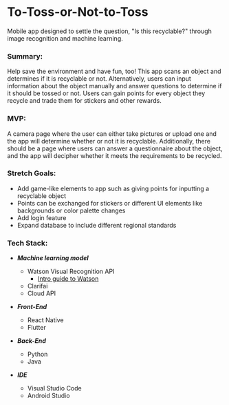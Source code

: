 # To-Toss-or-Not-to-Toss
Mobile app designed to settle the question, "Is this recyclable?" through image recognition and machine learning.

### Summary:

Help save the environment and have fun, too! This app scans an object and determines if it is recyclable or not. Alternatively, users can input information about the object manually and answer questions to determine if it should be tossed or not. Users can gain points for every object they recycle and trade them for stickers and other rewards.

### MVP:

A camera page where the user can either take pictures or upload one and the app will determine whether or not it is recyclable. Additionally, there should be a page where users can answer a questionnaire about the object, and the app will decipher whether it meets the requirements to be recycled.

### Stretch Goals:
- Add game-like elements to app such as giving points for inputting a recyclable object
- Points can be exchanged for stickers or different UI elements like backgrounds or color palette changes
- Add login feature 
- Expand database to include different regional standards

### Tech Stack:
- ***Machine learning model***
  - Watson Visual Recognition API
    - [Intro guide to Watson](https://developer.ibm.com/articles/introduction-watson-visual-recognition/)
  - Clarifai
  - Cloud API

- ***Front-End***
  - React Native
  - Flutter
  
- ***Back-End***
  - Python
  - Java

- ***IDE***
  - Visual Studio Code
  - Android Studio
